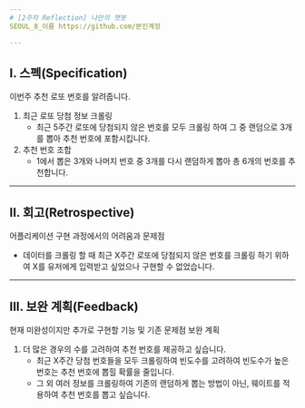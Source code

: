```yaml
---
# [2주차 Reflection] 나만의 챗봇  
SEOUL_8_이름 https://github.com/본인계정

---
```


## I. 스펙(Specification)
이번주 추천 로또 번호를 알려줍니다.
1. 최근 로또 당첨 정보 크롤링  
    * 최근 5주간 로또에 당첨되지 않은 번호를 모두 크롤링 하여 그 중 랜덤으로 3개를 뽑아 추천 번호에 포함시킵니다.
2. 추천 번호 조합
    * 1에서 뽑은 3개와 나머지 번호 중 3개를 다시 랜덤하게 뽑아 총 6개의 번호를 추천합니다.
---
## II. 회고(Retrospective)
어플리케이션 구현 과정에서의 어려움과 문제점
* 데이터를 크롤링 할 때 최근 X주간 로또에 당첨되지 않은 번호를 크롤링 하기 위하여 X를 유저에게 입력받고 싶었으나 구현할 수 없었습니다.
---
## III. 보완 계획(Feedback)
현재 미완성이지만 추가로 구현할 기능 및 기존 문제점 보완 계획
1. 더 많은 경우의 수를 고려하여 추천 번호를 제공하고 싶습니다.  
    * 최근 X주간 당첨 번호들을 모두 크롤링하여 빈도수를 고려하여 빈도수가 높은 번호는 추천 번호에 뽑힐 확률을 줄입니다.
    * 그 외 여러 정보를 크롤링하여 기존의 랜덤하게 뽑는 방법이 아닌, 웨이트를 적용하여 추천 번호를 뽑고 싶습니다.
